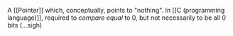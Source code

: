 A [[Pointer]] which, conceptually, points to "nothing". In [[C (programming language)]], required to *compare equal* to 0, but not necessarily to be all 0 bits (...sigh)